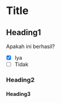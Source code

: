 # Title <br>
## Heading1 <br>
Apakah ini berhasil? <br>
- [x] Iya
- [ ] Tidak
### Heading2 <br>
#### Heading3 <br>